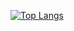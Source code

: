   [![Top Langs](https://github-readme-stats.vercel.app/api/top-langs/?username=gogorichie&langs_count=5&layout=compact)](https://github.com/gogorichie)






  

